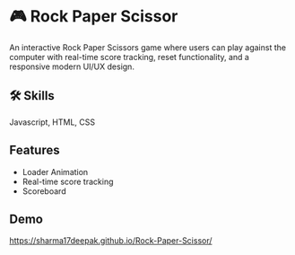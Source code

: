 
# 🎮 Rock Paper Scissor

An interactive Rock Paper Scissors game where users can play against the computer with real-time score tracking, reset functionality, and a responsive modern UI/UX design.


## 🛠 Skills
Javascript, HTML, CSS


## Features

- Loader Animation
- Real-time score tracking
- Scoreboard



## Demo

https://sharma17deepak.github.io/Rock-Paper-Scissor/


